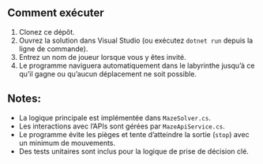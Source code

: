 ## Comment exécuter
1. Clonez ce dépôt.
2. Ouvrez la solution dans Visual Studio (ou exécutez `dotnet run` depuis la ligne de commande).
3. Entrez un nom de joueur lorsque vous y êtes invité.
4. Le programme naviguera automatiquement dans le labyrinthe jusqu’à ce qu’il gagne ou qu’aucun déplacement ne soit possible.

## Notes:
- La logique principale est implémentée dans `MazeSolver.cs`.
- Les interactions avec l’APIs sont gérées par `MazeApiService.cs`.
- Le programme évite les pièges et tente d’atteindre la sortie (`stop`) avec un minimum de mouvements.
- Des tests unitaires sont inclus pour la logique de prise de décision clé.
